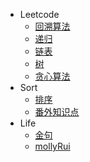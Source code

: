 <!-- //注：创建相对应的md文件跳转 -->
* Leetcode
    * [回溯算法](leetcode/backTrack.md)
    * [递归](leetcode/recursion.md)
    * [链表](leetcode/listNode.md)
    * [树](leetcode/tree.md)
    * [贪心算法](leetcode/greedy.md)
* Sort
    * [排序](sort/sort.md)
    * [番外知识点](sort/knowledage.md)
* Life
    * [金句](dariyLove/mollyLove.md)
    * [mollyRui](_coverPage.md)